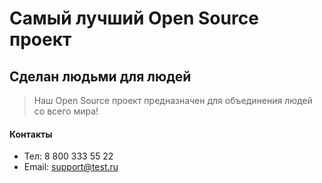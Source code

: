 # Самый лучший Open Source проект

## Сделан людьми для людей

> Наш Open Source проект предназначен для объединения людей со всего мира!

#### Контакты
- Тел: 8 800 333 55 22
- Email: support@test.ru
